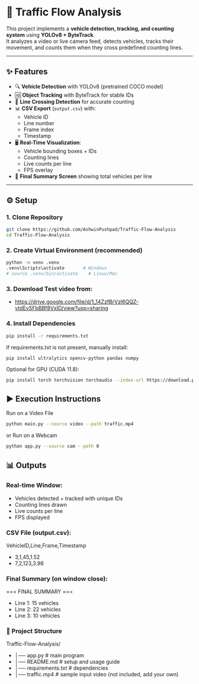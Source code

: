# 🚦 Traffic Flow Analysis

This project implements a **vehicle detection, tracking, and counting system** using **YOLOv8 + ByteTrack**.  
It analyzes a video or live camera feed, detects vehicles, tracks their movement, and counts them when they cross predefined counting lines.

---

## ✨ Features
- 🔍 **Vehicle Detection** with YOLOv8 (pretrained COCO model)  
- 🆔 **Object Tracking** with ByteTrack for stable IDs  
- 📏 **Line Crossing Detection** for accurate counting  
- 📊 **CSV Export** (`output.csv`) with:
  - Vehicle ID  
  - Line number  
  - Frame index  
  - Timestamp  
- 🖥️ **Real-Time Visualization**:
  - Vehicle bounding boxes + IDs  
  - Counting lines  
  - Live counts per line  
  - FPS overlay  
- 📝 **Final Summary Screen** showing total vehicles per line  

---

## ⚙️ Setup

### 1. Clone Repository
```bash
git clone https://github.com/AshwinPushpad/Traffic-Flow-Analysis
cd Traffic-Flow-Analysis
```

### 2. Create Virtual Environment (recommended)
```bash
python -m venv .venv
.venv\Scripts\activate       # Windows
# source .venv/bin/activate    # Linux/Mac
```


### 3. Download Test video from:
- https://drive.google.com/file/d/1_14ZzfBrVzl6QQZ-vtdEvSFbBBf8VxID/view?usp=sharing

### 4. Install Dependencies
```bash
pip install -r requirements.txt
```
If requirements.txt is not present, manually install:
```bash
pip install ultralytics opencv-python pandas numpy
```
Optional for GPU (CUDA 11.8):
```bash
pip install torch torchvision torchaudio --index-url https://download.pytorch.org/whl/cu118
```

## ▶️ Execution Instructions
Run on a Video File
```bash
python main.py --source video --path traffic.mp4
```
or
Run on a Webcam
```bash
python app.py --source cam --path 0
```
## 📊 Outputs
### Real-time Window:
- Vehicles detected + tracked with unique IDs
- Counting lines drawn
- Live counts per line
- FPS displayed

### CSV File (output.csv):
VehicleID,Line,Frame,Timestamp
- 3,1,45,1.52
- 7,2,123,3.98

### Final Summary (on window close):
=== FINAL SUMMARY ===
- Line 1: 15 vehicles
- Line 2: 22 vehicles
- Line 3: 10 vehicles

### 📂 Project Structure
Traffic-Flow-Analysis/
- │── app.py              # main program
- │── README.md           # setup and usage guide
- │── requirements.txt    # dependencies
- │── traffic.mp4         # sample input video (not included, add your own)
